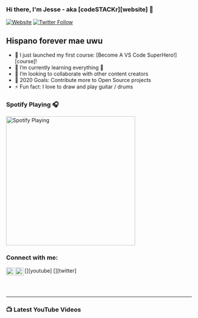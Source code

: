 ### Hi there, I'm Jesse - aka [codeSTACKr][website] 👋

[![Website](https://img.shields.io/website?label=codeSTACKr.com&style=for-the-badge&url=https%3A%2F%2Fcodestackr.com)](https://codestackr.com)
[![Twitter Follow](https://img.shields.io/twitter/follow/codeSTACKr?color=1DA1F2&logo=twitter&style=for-the-badge)](https://twitter.com/intent/follow?original_referer=https%3A%2F%2Fgithub.com%2FcodeSTACKr&screen_name=codeSTACKr)

## Hispano forever mae uwu

- 🔭 I just launched my first course: [Become A VS Code SuperHero!][course]!
- 🌱 I’m currently learning everything 🤣
- 👯 I’m looking to collaborate with other content creators
- 🥅 2020 Goals: Contribute more to Open Source projects
- ⚡ Fun fact: I love to draw and play guitar / drums

### Spotify Playing 🎧

[<img src="https://spotify-status.vercel.app/api/run-spotify-status" alt="Spotify Playing" width="350" />](https://open.spotify.com/user/ig6890tu1caz9rduwfjpwh0gb)

### Connect with me:

[<img align="left" alt="codeSTACKr | YouTube" width="22px" src="https://www.youtube.com/c/YUNGJOHAN"/>][youtube]
[<img align="left" alt="codeSTACKr | Twitter" width="22px" src="https://twitter.com/YUNGJXHXN"/>][twitter]

<br />
<br />

---

### 📺 Latest YouTube Videos

